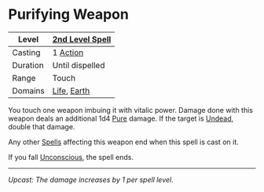 # Purifying Weapon

| Level    | [2nd Level Spell](2nd%20Level%20Spells.md)                                     |
| -------- | ------------------------------------------------------------------------------ |
| Casting  | 1 [Action](../../../../Game%20Procedures/Core%20Procedures/Action.md)          |
| Duration | Until dispelled                                                                |
| Range    | Touch                                                                          |
| Domains  | [Life](../../Spell%20Domains/Life.md), [Earth](../../Spell%20Domains/Earth.md) |

You touch one weapon imbuing it with vitalic power. Damage done with this weapon deals an additional 1d4 [Pure](../../../../Game%20Procedures/Combat/Damage%20Types/Pure.md) damage. If the target is [Undead](../../../../Resources%20for%20GMs/Creatures/Creature%20Types/Undead.md), double that damage.

Any other [Spells](../../../Spells.md) affecting this weapon end when this spell is cast on it.

If you fall [Unconscious](../../../../Game%20Procedures/Conditions/Unconscious.md), the spell ends.

---
*Upcast: The damage increases by 1 per spell level.*
